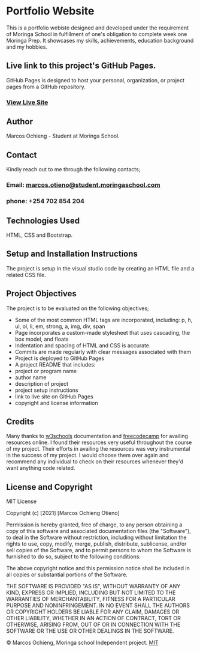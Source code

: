 # Portfolio Website
This is a portfolio webiste designed and developed under the requirement of Moringa School in fulfillment of one's obligation to complete week one Moringa Prep. It showcases my skills, achievements, education background and my hobbies.

## Live link to this project's GitHub Pages.
GitHub Pages is designed to host your personal, organization, or project pages from a GitHub repository.
### [View Live Site](https://marcos8060.github.io/Portfolio-Website/)


## Author
 Marcos Ochieng - Student at Moringa School.

 ## Contact
 Kindly reach out to me through the following contacts;

 ### Email: marcos.otieno@student.moringaschool.com
 ### phone: +254 702 854 204

 ## Technologies Used
  HTML, CSS and Bootstrap.

 ## Setup and Installation Instructions
 The project is setup in the visual studio code by creating an HTML file and a related CSS file.

 ## Project Objectives
 The project is to be evaluated on the following objectives;


 * Some of the most common HTML tags are incorporated, including:
p, h, ul, ol, li, em, strong, a, img, div, span
* Page incorporates a custom-made stylesheet that uses cascading, the box model, and floats
* Indentation and spacing of HTML and CSS is accurate.
* Commits are made regularly with clear messages associated with them
* Project is deployed to GitHub Pages
* A project README that includes:
* project or program name
* author name
* description of project
* project setup instructions
* link to live site on GitHub Pages
* copyright and license information

## Credits
 Many thanks to [w3schools](https://www.w3schools.com/) documentation and [freecodecamp](https://www.freecodecamp.org/) for availing resources online. I found their resources very useful throughout the course of my project. Their efforts in availing the resources was very instrumental in the success of my project. I would choose them over again and recommend any individual to check on their resources whenever they'd want anything code related.
## License and Copyright

MIT License

Copyright (c) [2021] [Marcos Ochieng Otieno]

Permission is hereby granted, free of charge, to any person obtaining a copy
of this software and associated documentation files (the "Software"), to deal
in the Software without restriction, including without limitation the rights
to use, copy, modify, merge, publish, distribute, sublicense, and/or sell
copies of the Software, and to permit persons to whom the Software is
furnished to do so, subject to the following conditions:

The above copyright notice and this permission notice shall be included in all
copies or substantial portions of the Software.

THE SOFTWARE IS PROVIDED "AS IS", WITHOUT WARRANTY OF ANY KIND, EXPRESS OR
IMPLIED, INCLUDING BUT NOT LIMITED TO THE WARRANTIES OF MERCHANTABILITY,
FITNESS FOR A PARTICULAR PURPOSE AND NONINFRINGEMENT. IN NO EVENT SHALL THE
AUTHORS OR COPYRIGHT HOLDERS BE LIABLE FOR ANY CLAIM, DAMAGES OR OTHER
LIABILITY, WHETHER IN AN ACTION OF CONTRACT, TORT OR OTHERWISE, ARISING FROM,
OUT OF OR IN CONNECTION WITH THE SOFTWARE OR THE USE OR OTHER DEALINGS IN THE
SOFTWARE.

© Marcos Ochieng, Moringa school Independent project. [MIT](https://choosealicense.com/licenses/mit/)